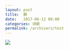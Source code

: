 ```yaml
---
layout: post
title:  静
date:   2017-06-12 00:00
categories: 诗歌
permalink: /archivers/test
---
```


![](http://upload-images.jianshu.io/upload_images/1420306-234fc6c3c633d242.jpg?imageMogr2/auto-orient/strip%7CimageView2/2/w/1080/q/50)